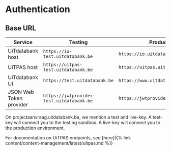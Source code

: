 ---
---

# Authentication

## Base URL

| Service | Testing | Production |
| ----------- | ------- | ---------- |
| UiTdatabank host | `https://io-test.uitdatabank.be` | `https://io.uitdatabank.be` |
| UiTPAS host | `https://uitpas-test.uitdatabank.be` | `https://uitpas.uitdatabank.be` |
| UiTdatabank UI | `https://test.uitdatabank.be` | `https://www.uitdatabank.be` |
| JSON Web Token provider | `https://jwtprovider-test.uitdatabank.be` | `https://jwtprovider.uitdatabank.be` |

 On projectaanvraag.uitdatabank.be, we mention a test and live-key. A test-key will connect you to the testing sandbox. A live-key will connect you to the production environment.

 For documentation on UiTPAS endpoints, see [here]({% link content/content-management/latest/uitpas.md %})
